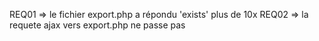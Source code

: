 REQ01 => le fichier export.php a répondu 'exists' plus de 10x
REQ02 => la requete ajax vers export.php ne passe pas